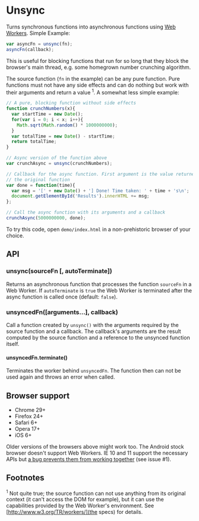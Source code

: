 Unsync
======

Turns synchronous functions into asynchronous functions using
[Web Workers](http://www.w3.org/TR/workers/). Simple Example:

```js
var asyncFn = unsync(fn);
asyncFn(callback);
```

This is useful for blocking functions that run for so long that they block the
browser's main thread, e.g. some homegrown number crunching algorithm.

The source function (`fn` in the example) can be any pure function. Pure
functions must not have any side effects and can do nothing but work with their
arguments and return a value <sup>1</sup>. A somewhat less simple example:

```js
// A pure, blocking function without side effects
function crunchNumbers(x){
  var startTime = new Date();
  for(var i = 0; i < x; i++){
    Math.sqrt(Math.random() * 1000000000);
  }
  var totalTime = new Date() - startTime;
  return totalTime;
}

// Async version of the function above
var crunchAsync = unsync(crunchNumbers);

// Callback for the async function. First argument is the value returned by
// the original function
var done = function(time){
  var msg = '[' + new Date() + '] Done! Time taken: ' + time + 's\n';
  document.getElementById('Results').innerHTML += msg;
};

// Call the async function with its arguments and a callback
crunchAsync(5000000000, done);
```

To try this code, open `demo/index.html` in a non-prehistoric browser of your
choice.



API
---

### unsync(sourceFn [, autoTerminate])

Returns an asynchronous function that processes the function `sourceFn` in a
Web Worker. If `autoTerminate` is `true` the Web Worker is terminated after
the async function is called once (default: `false`).

### unsyncedFn([arguments...], callback)

Call a function created by `unsync()` with the arguments required by the source
function and a callback. The callback's arguments are the result computed by the
source function and a reference to the unsynced function itself.

#### unsyncedFn.terminate()

Terminates the worker behind `unsyncedFn`. The function then can not be used
again and throws an error when called.


Browser support
---------------

* Chrome 29+
* Firefox 24+
* Safari 6+
* Opera 17+
* iOS 6+

Older versions of the browsers above might work too. The Android stock browser
doesn't support Web Workers. IE 10 and 11 support the necessary APIs but
<a href="https://connect.microsoft.com/IE/feedback/details/801810/web-workers-from-blob-urls-in-ie-10-and-11">a bug prevents them from working together</a> (see issue #1).



Footnotes
---------

<sup>1</sup> Not quite true; the source function can not use anything from its
original context (it can't access the DOM for example), but it can use the
capabilities provided by the Web Worker's environment. See
[http://www.w3.org/TR/workers/](the specs) for details.